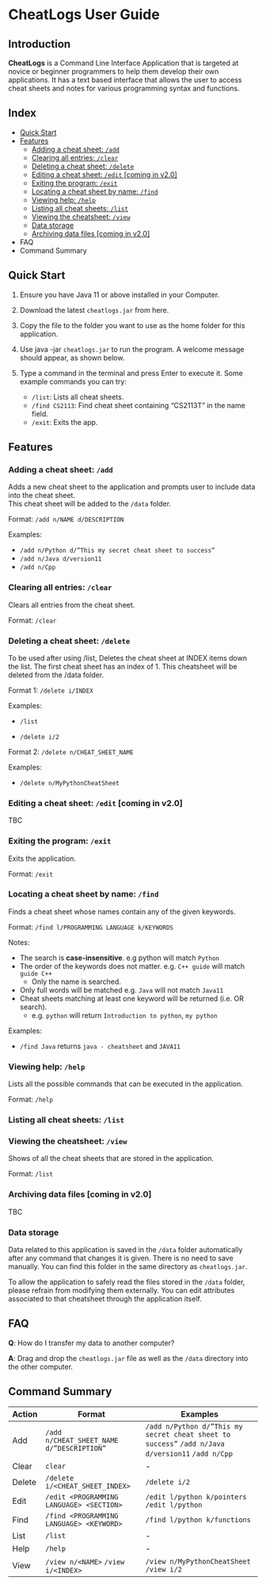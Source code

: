 # CheatLogs User Guide

## Introduction

**CheatLogs** is a Command Line Interface Application that is targeted at novice or beginner programmers 
to help them develop their own applications. 
It has a text based interface that allows the user to 
access cheat sheets and notes for various programming syntax and functions.

## Index
* [Quick Start](#quick-start) 
* [Features](#features)
  * [Adding a cheat sheet: `/add`](#adding-a-cheat-sheet-add)
  * [Clearing all entries: `/clear`](#clearing-all-entries-clear)
  * [Deleting a cheat sheet: `/delete`](#deleting-a-cheat-sheet-delete)
  * [Editing a cheat sheet: `/edit` [coming in v2.0]](#editing-a-cheat-sheet-edit-coming-in-v20)
  * [Exiting the program: `/exit`](#exiting-the-program-exit)
  * [Locating a cheat sheet by name: `/find`](#locating-a-cheat-sheet-by-name-find)
  * [Viewing help: `/help`](#viewing-help-help)
  * [Listing all cheat sheets: `/list`](#listing-all-cheat-sheets-list)
  * [Viewing the cheatsheet: `/view`](#viewing-the-cheatsheet-view)
  * [Data storage](#data-storage)
  * [Archiving data files [coming in v2.0]](#archiving-data-files-coming-in-v20)
* FAQ
* Command Summary

## Quick Start

1. Ensure you have Java 11 or above installed in your Computer.
2. Download the latest `cheatlogs.jar` from here.
3. Copy the file to the folder you want to use as the home folder for this application.
4. Use java -jar `cheatlogs.jar` to run the program. A welcome message should appear, as shown below.

5. Type a command in the terminal and press Enter to execute it.
   Some example commands you can try:
   * `/list`: Lists all cheat sheets.
   * `/find CS2113`: Find cheat sheet containing “CS2113T” in the name field. 
   * `/exit`: Exits the app.
   
## Features 

### Adding a cheat sheet: `/add`
Adds a new cheat sheet to the application and prompts user to include data into the cheat sheet. <br>
This cheat sheet will be added to the `/data` folder.
 
Format: `/add n/NAME d/DESCRIPTION`
 
Examples:
* `/add n/Python d/”This my secret cheat sheet to success”`
* `/add n/Java d/version11`
* `/add n/Cpp`

### Clearing all entries: `/clear`
Clears all entries from the cheat sheet.
 
Format: `/clear`
  
### Deleting a cheat sheet: `/delete`
To be used after using /list, Deletes the cheat sheet at INDEX items down the list. The first cheat sheet has an index of 1. This cheatsheet will be deleted from the /data folder.
 
Format 1: `/delete i/INDEX`

Examples:
* `/list`

* `/delete i/2` 

 
Format 2: `/delete n/CHEAT_SHEET_NAME` 

Examples:
* `/delete n/MyPythonCheatSheet`

### Editing a cheat sheet: `/edit` [coming in v2.0]
TBC

### Exiting the program: `/exit`
Exits the application.
 
Format: `/exit`

### Locating a cheat sheet by name: `/find`
Finds a cheat sheet whose names contain any of the given keywords.
 
Format: `/find l/PROGRAMMING LANGUAGE k/KEYWORDS`

Notes:
* The search is **case-insensitive**. e.g python will match `Python`
* The order of the keywords does not matter. e.g. `C++ guide` will match `guide C++`
  * Only the name is searched.
* Only full words will be matched e.g. `Java` will not match `Java11`
* Cheat sheets matching at least one keyword will be returned (i.e. OR search). 
  * e.g. `python` will return `Introduction to python`, `my python`

Examples:
* `/find Java` returns `java - cheatsheet` and `JAVA11`

### Viewing help: `/help`
Lists all the possible commands that can be executed in the application.

Format: `/help`

### Listing all cheat sheets: `/list`

### Viewing the cheatsheet: `/view`
Shows of all the cheat sheets that are stored in the application.
 
Format: `/list`

### Archiving data files [coming in v2.0]
TBC

### Data storage
Data related to this application is saved in the `/data` folder automatically after 
any command that changes it is given. 
There is no need to save manually. 
You can find this folder in the same directory as `cheatlogs.jar`. 
 
To allow the application to safely read the files stored in the `/data` folder, 
please refrain from modifying them externally. 
You can edit attributes associated to that cheatsheet through the application itself.

## FAQ
**Q**: How do I transfer my data to another computer? 

**A**: Drag and drop the `cheatlogs.jar` file as well as the `/data` directory into the other
    computer.

## Command Summary
Action | Format | Examples
-------- | ---------- | ------------
Add | `/add n/CHEAT_SHEET_NAME d/”DESCRIPTION”` | `/add n/Python d/”This my secret cheat sheet to success”` `/add n/Java d/version11` `/add n/Cpp`
Clear | `clear` | -
Delete | `/delete i/<CHEAT_SHEET_INDEX>` | `/delete i/2`
Edit | `/edit <PROGRAMMING LANGUAGE> <SECTION>` | `/edit l/python k/pointers` `/edit l/python`
Find | `/find <PROGRAMMING LANGUAGE> <KEYWORD>` | `/find l/python k/functions`
List | `/list` | -
Help | `/help` | -
View | `/view n/<NAME>` `/view i/<INDEX>` | `/view n/MyPythonCheatSheet` `/view i/2`